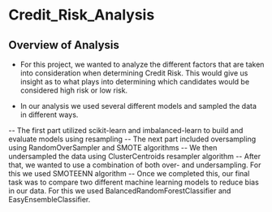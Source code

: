 # Credit_Risk_Analysis

## Overview of Analysis

- For this project, we wanted to analyze the different factors that are taken into consideration when determining Credit Risk. This would give us insight as to what plays into determining which candidates would be considered high risk or low risk. 

- In our analysis we used several different models and sampled the data in different ways.

-- The first part utilized scikit-learn and imbalanced-learn to build and evaluate models using resampling
-- The next part included oversampling using RandomOverSampler and SMOTE algorithms
-- We then undersampled the data using ClusterCentroids resampler algorithm
-- After that, we wanted to use a combination of both over- and undersampling. For this we used SMOTEENN algorithm
-- Once we completed this, our final task was to compare two different machine learning models to reduce bias in our data. For this we used BalancedRandomForestClassifier and EasyEnsembleClassifier. 
